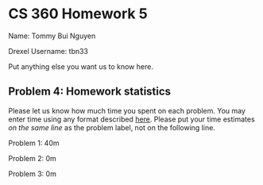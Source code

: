 # CS 360 Homework 5

Name: Tommy Bui Nguyen

Drexel Username: tbn33

Put anything else you want us to know here.

## Problem 4: Homework statistics

Please let us know how much time you spent on each problem. You may enter time using any format described [here](https://github.com/wroberts/pytimeparse). Please put your time estimates *on the same line* as the problem label, not on the following line.

Problem 1: 40m

Problem 2: 0m 

Problem 3: 0m
